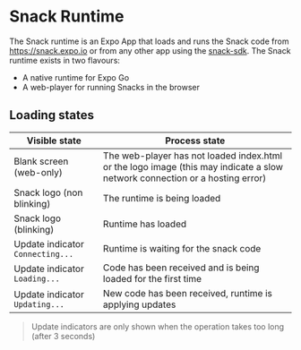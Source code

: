 # Snack Runtime

The Snack runtime is an Expo App that loads and runs the Snack code from https://snack.expo.io or from any other app using the [snack-sdk](../packages/snack-sdk). The Snack runtime exists in two flavours:
- A native runtime for Expo Go
- A web-player for running Snacks in the browser


## Loading states

| Visible state                    | Process state                                                                                                               |
| -------------------------------- | --------------------------------------------------------------------------------------------------------------------------- |
| Blank screen (web-only)          | The web-player has not loaded index.html or the logo image (this may indicate a slow network connection or a hosting error) |
| Snack logo (non blinking)        | The runtime is being loaded                                                                                                 |
| Snack logo (blinking)            | Runtime has loaded                                                                                                          |
| Update indicator `Connecting...` | Runtime is waiting for the snack code                                                                                       |
| Update indicator `Loading...`    | Code has been received and is being loaded for the first time                                                               |
| Update indicator `Updating...`   | New code has been received, runtime is applying updates                                                                     |

> Update indicators are only shown when the operation takes too long (after 3 seconds)
